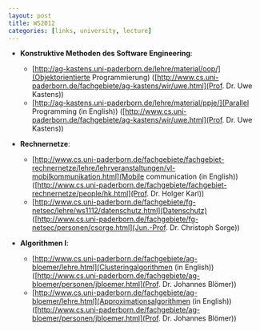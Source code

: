 ```yaml
---
layout: post
title: WS2012
categories: [links, university, lecture]
---
```


- __Konstruktive Methoden des Software Engineering__:

    - [http://ag-kastens.uni-paderborn.de/lehre/material/oop/](Objektorientierte Programmierung) ([http://www.cs.uni-paderborn.de/fachgebiete/ag-kastens/wir/uwe.html](Prof. Dr. Uwe Kastens))
    - [http://ag-kastens.uni-paderborn.de/lehre/material/ppje/](Parallel Programming (in English)) ([http://www.cs.uni-paderborn.de/fachgebiete/ag-kastens/wir/uwe.html](Prof. Dr. Uwe Kastens))

- __Rechnernetze__:

    - [http://www.cs.uni-paderborn.de/fachgebiete/fachgebiet-rechnernetze/lehre/lehrveranstaltungen/vl-mobilkommunikation.html](Mobile communication (in English)) ([http://www.cs.uni-paderborn.de/fachgebiete/fachgebiet-rechnernetze/people/hk.html](Prof. Dr. Holger Karl))
    - [http://www.cs.uni-paderborn.de/fachgebiete/fg-netsec/lehre/ws1112/datenschutz.html](Datenschutz) ([http://www.cs.uni-paderborn.de/fachgebiete/fg-netsec/personen/csorge.html](Jun.-Prof. Dr. Christoph Sorge))

- __Algorithmen I__:

    - [http://www.cs.uni-paderborn.de/fachgebiete/ag-bloemer/lehre.html](Clusteringalgorithmen (in English)) ([http://www.cs.uni-paderborn.de/fachgebiete/ag-bloemer/personen/jbloemer.html](Prof. Dr. Johannes Blömer))
    - [http://www.cs.uni-paderborn.de/fachgebiete/ag-bloemer/lehre.html](Approximationsalgorithmen (in English)) ([http://www.cs.uni-paderborn.de/fachgebiete/ag-bloemer/personen/jbloemer.html](Prof. Dr. Johannes Blömer))
